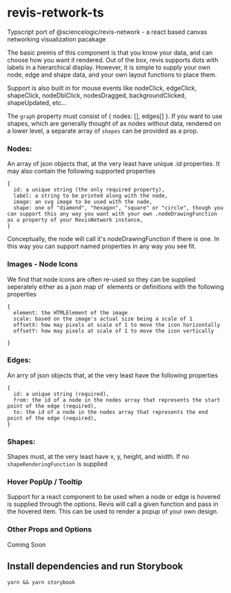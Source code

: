 # revis-retwork-ts
Typscript port of @sciencelogic/revis-network - a react based canvas networking visualization pacakage

The basic premis of this component is that you know your data, and can choose how you want it rendered.  Out of the box, revis supports dots with labels in a hierarchical display.  However, it is simple to supply your own node, edge and shape data, and your own layout functions to place them.  

Support is also built in for mouse events like nodeClick, edgeClick, shapeClick, nodeDblClick, nodesDragged, backgroundClicked, shapeUpdated, etc... 

The `graph` property must consist of { nodes: [], edges[] }.  If you want to use shapes, which are generally thought of as nodes without data, rendered on a lower level, a separate array of `shapes` can be provided as a prop.

### Nodes: 
An array of json objects that, at the very least have unique .id properties. It may also contain the following supported properties
```
{
  id: a unique string (the only required property),
  label: a string to be printed along with the node,
  image: an svg image to be used with the nade,
  shape: one of "diamond", "hexagon", "square" or "circle", though you can support this any way you want with your own .nodeDrawingFunction as a property of your RevisNetwork instance,
}
```

Conceptually, the node will call it's nodeDrawingFunction if there is one.  In this way you can support named properties in any way you see fit.

### Images - Node Icons
We find that node icons are often re-used so they can be supplied seperately either as a json map of <Image /> elements or definitions with the following properties
```
{ 
  element: the HTMLElement of the image
  scale: based on the image's actual size being a scale of 1
  offsetX: how may pixels at scale of 1 to move the icon horizontally
  offsetY: how may pixels at scale of 1 to move the icon vertically

}
```

### Edges: 
An arry of json objects that, at the very least have the following properties
```
{ 
  id: a unique string (required),
  from: the id of a node in the nodes array that represents the start point of the edge (required),
  to: the id of a node in the nodes array that represents the end point of the edge (required),
}
```

### Shapes:
Shapes must, at the very least have x, y, height, and width.  If no `shapeRenderingFunction` is supplied


### Hover PopUp / Tooltip
Support for a react component to be used when a node or edge is hovered is supplied through the options.  Revis will call a given function and pass in the hovered item.  This can be used to render a popup of your own design.


### Other Props and Options
Coming Soon

## Install dependencies and run Storybook
`yarn && yarn storybook`
